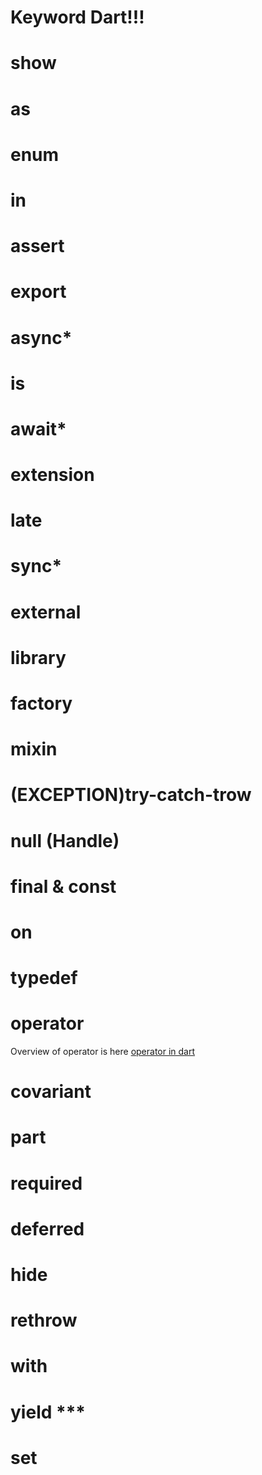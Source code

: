 # Keyword Dart!!!

# show

# as

# enum

# in

# assert

# export

# async*

# is

# await*

# extension

# late

# sync*

# external

# library

# factory

# mixin

# (EXCEPTION)try-catch-trow

# null (Handle)

# final & const

# on

# typedef

# operator
Overview of operator is here [operator in dart](https://dart.dev/guides/language/language-tour#operators)

# covariant

# part

# required

# deferred

# hide

# rethrow

# with

# yield ***

# set
